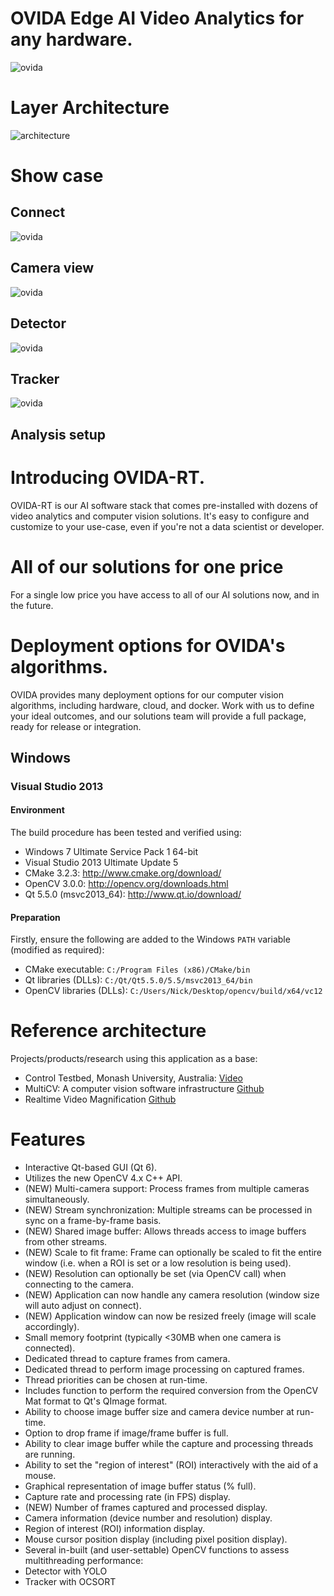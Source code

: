 # OVIDA Edge AI Video Analytics for any hardware.

![ovida](doc/ovida.png)

# Layer Architecture
![architecture](doc/RT-LAYER.png)

# Show case
## Connect 
![ovida](doc/conect-camara.png)

## Camera view
![ovida](doc/cameraview.png)

## Detector
![ovida](doc/detector.png)

## Tracker
![ovida](doc/tracker.png)

## Analysis setup

# Introducing  OVIDA-RT.
OVIDA-RT is our AI software stack that comes pre-installed with dozens of video analytics and computer vision solutions. It's easy to configure and customize to your use-case, even if you're not a data scientist or developer.

# All of our solutions for one price
For a single low price you have access to all of our AI solutions now, and in the future.

# Deployment options for OVIDA's algorithms.
OVIDA provides many deployment options for our computer vision algorithms, including hardware, cloud, and docker. Work with us to define your ideal outcomes, and our solutions team will provide a full package, ready for release or integration.

## Windows
### Visual Studio 2013
#### Environment
The build procedure has been tested and verified using:  
- Windows 7 Ultimate Service Pack 1 64-bit
- Visual Studio 2013 Ultimate Update 5  
- CMake 3.2.3: http://www.cmake.org/download/  
- OpenCV 3.0.0: http://opencv.org/downloads.html  
- Qt 5.5.0 (msvc2013_64): http://www.qt.io/download/

#### Preparation
Firstly, ensure the following are added to the Windows ```PATH``` variable (modified as required):  
- CMake executable: ```C:/Program Files (x86)/CMake/bin```  
- Qt libraries (DLLs): ```C:/Qt/Qt5.5.0/5.5/msvc2013_64/bin```  
- OpenCV libraries (DLLs): ```C:/Users/Nick/Desktop/opencv/build/x64/vc12```


# Reference architecture
Projects/products/research using this application as a base:

- Control Testbed, Monash University, Australia: [Video](https://www.youtube.com/watch?v=f_Ax93E_f1M)
- MultiCV: A computer vision software infrastructure [Github](https://github.com/citiZenStef/MultiCV)
- Realtime Video Magnification [Github](https://github.com/tschnz/Live-Video-Magnification)

# Features

- Interactive Qt-based GUI (Qt 6).
- Utilizes the new OpenCV 4.x C++ API.
- (NEW) Multi-camera support: Process frames from multiple cameras simultaneously.
- (NEW) Stream synchronization: Multiple streams can be processed in sync on a frame-by-frame basis.
- (NEW) Shared image buffer: Allows threads access to image buffers from other streams.
- (NEW) Scale to fit frame: Frame can optionally be scaled to fit the entire window (i.e. when a ROI is set or a low resolution is being used).
- (NEW) Resolution can optionally be set (via OpenCV call) when connecting to the camera.
- (NEW) Application can now handle any camera resolution (window size will auto adjust on connect).
- (NEW) Application window can now be resized freely (image will scale accordingly).
- Small memory footprint (typically <30MB when one camera is connected).
- Dedicated thread to capture frames from camera.
- Dedicated thread to perform image processing on captured frames.
- Thread priorities can be chosen at run-time.
- Includes function to perform the required conversion from the OpenCV Mat format to Qt's QImage format.
- Ability to choose image buffer size and camera device number at run-time.
- Option to drop frame if image/frame buffer is full.
- Ability to clear image buffer while the capture and processing threads are running.
- Ability to set the "region of interest" (ROI) interactively with the aid of a mouse.
- Graphical representation of image buffer status (% full).
- Capture rate and processing rate (in FPS) display.
- (NEW) Number of frames captured and processed display.
- Camera information (device number and resolution) display.
- Region of interest (ROI) information display.
- Mouse cursor position display (including pixel position display).
- Several in-built (and user-settable) OpenCV functions to assess multithreading performance:
- Detector with YOLO
- Tracker with OCSORT

